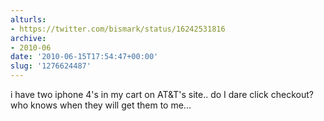```yaml
---
alturls:
- https://twitter.com/bismark/status/16242531816
archive:
- 2010-06
date: '2010-06-15T17:54:47+00:00'
slug: '1276624487'
---
```


i have two iphone 4's in my cart on AT&T's site.. do I dare click checkout? who knows when they will get them to me...


